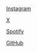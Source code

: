 [Instagram](https://www.instagram.com/thomasvevans)

[X](https://www.x.com/thomasvevans)

[Spotify](https://open.spotify.com/user/31won4sv3flzbrpryxeighcdy7de?si=HP1MaDCnTeqtDhxN9DD9MQ)

[GitHub](https://github.com/thomasvevans)
